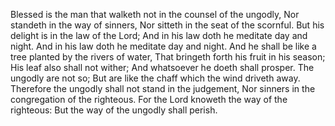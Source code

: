 Blessed is the man that walketh not in the counsel of the ungodly,
Nor standeth in the way of sinners,
Nor sitteth in the seat of the scornful.
But his delight is in the law of the Lord;
And in his law doth he meditate day and night.
And in his law doth he meditate day and night.
And he shall be like a tree planted by the rivers of water,
That bringeth forth his fruit in his season;
His leaf also shall not wither;
And whatsoever he doeth shall prosper.
The ungodly are not so;
But are like the chaff which the wind driveth away.
Therefore the ungodly shall not stand in the judgement,
Nor sinners in the congregation of the righteous.
For the Lord knoweth the way of the righteous:
But the way of the ungodly shall perish.
